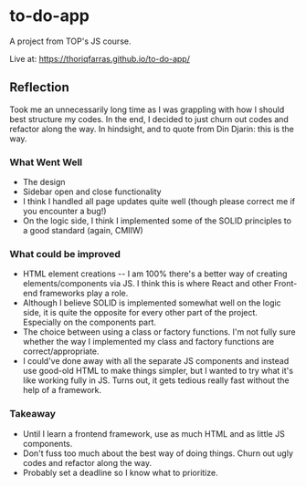 # to-do-app
A project from TOP's JS course.

Live at: https://thoriqfarras.github.io/to-do-app/

## Reflection

Took me an unnecessarily long time as I was grappling with how I should best structure my codes. In the end, I decided to just churn out codes and refactor along the way. In hindsight, and to quote from Din Djarin: this is the way.

### What Went Well 
- The design
- Sidebar open and close functionality
- I think I handled all page updates quite well (though please correct me if you encounter a bug!)
- On the logic side, I think I implemented some of the SOLID principles to a good standard (again, CMIIW)

### What could be improved
- HTML element creations -- I am 100% there's a better way of creating elements/components via JS. I think this is where React and other Front-end frameworks play a role.
- Although I believe SOLID is implemented somewhat well on the logic side, it is quite the opposite for every other part of the project. Especially on the components part.
- The choice between using a class or factory functions. I'm not fully sure whether the way I implemented my class and factory functions are correct/appropriate.
- I could've done away with all the separate JS components and instead use good-old HTML to make things simpler, but I wanted to try what it's like working fully in JS. Turns out, it gets tedious really fast without the help of a framework.

### Takeaway
- Until I learn a frontend framework, use as much HTML and as little JS components.
- Don't fuss too much about the best way of doing things. Churn out ugly codes and refactor along the way.
- Probably set a deadline so I know what to prioritize.
